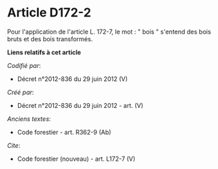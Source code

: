 # Article D172-2

Pour l'application de l'article L. 172-7, le mot : " bois " s'entend des bois bruts et des bois transformés.

**Liens relatifs à cet article**

_Codifié par_:

  - Décret n°2012-836 du 29 juin 2012 (V)

_Créé par_:

  - Décret n°2012-836 du 29 juin 2012 - art. (V)

_Anciens textes_:

  - Code forestier - art. R362-9 (Ab)

_Cite_:

  - Code forestier (nouveau) - art. L172-7 (V)
